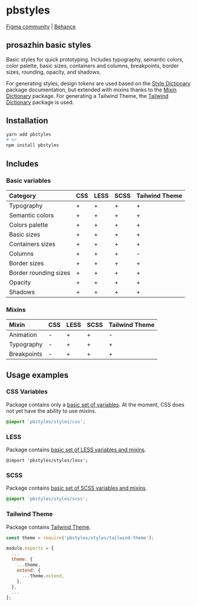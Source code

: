 # pbstyles

[Figma community](https://www.figma.com/community/file/1213609862805339771/pbstyles) | [Behance](https://www.behance.net/gallery/162935391/pbstyles)

## prosazhin basic styles

Basic styles for quick prototyping. Includes typography, semantic colors, color palette, basic sizes, containers and columns, breakpoints, border sizes, rounding, opacity, and shadows.

For generating styles, design tokens are used based on the [Style Dictionary](https://github.com/amzn/style-dictionary) package documentation, but extended with mixins thanks to the [Mixin Dictionary](https://github.com/prosazhin/mixin-dictionary) package. For generating a Tailwind Theme, the [Tailwind Dictionary](https://github.com/prosazhin/tailwind-dictionary) package is used.

## Installation

```bash
yarn add pbstyles
# or
npm install pbstyles
```

## Includes

### Basic variables

| Category              | CSS | LESS | SCSS | Tailwind Theme |
| :-------------------- | :-- | :--- | :--- | :------------- |
| Typography            | +   | +    | +    | +              |
| Semantic colors       | +   | +    | +    | +              |
| Colors palette        | +   | +    | +    | +              |
| Basic sizes           | +   | +    | +    | +              |
| Containers sizes      | +   | +    | +    | +              |
| Columns               | +   | +    | +    | -              |
| Border sizes          | +   | +    | +    | +              |
| Border rounding sizes | +   | +    | +    | +              |
| Opacity               | +   | +    | +    | +              |
| Shadows               | +   | +    | +    | +              |

### Mixins

| Mixin       | CSS | LESS | SCSS | Tailwind Theme |
| :---------- | :-- | :--- | :--- | :------------- |
| Animation   | -   | +    | +    | -              |
| Typography  | -   | +    | +    | +              |
| Breakpoints | -   | +    | +    | +              |

## Usage examples

### CSS Variables

Package contains only a [basic set of variables](https://github.com/prosazhin/pbstyles/blob/main/styles/css/index.css).
At the moment, CSS does not yet have the ability to use mixins.

```css
@import 'pbstyles/styles/css';
```

### LESS

Package contains [basic set of LESS variables and mixins](https://github.com/prosazhin/pbstyles/blob/main/styles/less/index.less).

```less
@import 'pbstyles/styles/less';
```

### SCSS

Package contains [basic set of SCSS variables and mixins](https://github.com/prosazhin/pbstyles/blob/main/styles/scss/index.scss).

```scss
@import 'pbstyles/styles/scss';
```

### Tailwind Theme

Package contains [Tailwind Theme](https://github.com/prosazhin/pbstyles/blob/main/styles/tailwind-theme/index.js).

```javascript
const theme = require('pbstyles/styles/tailwind-theme');

module.exports = {
  ...
  theme: {
    ...theme,
    extend: {
      ...theme.extend,
    },
  },
  ...
};
```
